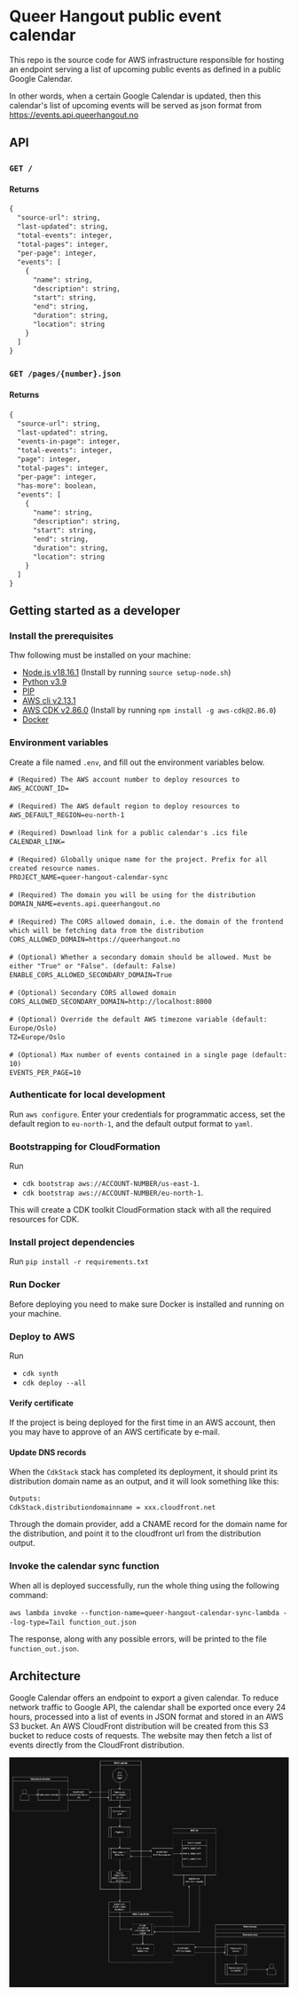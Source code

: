 # Queer Hangout public event calendar

This repo is the source code for AWS infrastructure responsible for hosting an endpoint serving a list of upcoming
public events as defined in a public Google Calendar.

In other words, when a certain Google Calendar is updated, then this calendar's list of upcoming events will be served as json format from
https://events.api.queerhangout.no

## API

### `GET /`

#### Returns

```
{
  "source-url": string,
  "last-updated": string,
  "total-events": integer,
  "total-pages": integer,
  "per-page": integer,
  "events": [
    {
      "name": string,
      "description": string,
      "start": string,
      "end": string,
      "duration": string,
      "location": string
    }
  ]
}
```

### `GET /pages/{number}.json`

#### Returns
```
{
  "source-url": string,
  "last-updated": string,
  "events-in-page": integer,
  "total-events": integer,
  "page": integer,
  "total-pages": integer,
  "per-page": integer,
  "has-more": boolean,
  "events": [
    {
      "name": string,
      "description": string,
      "start": string,
      "end": string,
      "duration": string,
      "location": string
    }
  ]
}
```

## Getting started as a developer

### Install the prerequisites

Thw following must be installed on your machine:
- [Node.js v18.16.1](https://nodejs.org/en/download) (Install by running `source setup-node.sh`)
- [Python v3.9](https://www.python.org/)
- [PIP](https://pypi.org/project/pip/)
- [AWS cli v2.13.1](https://aws.amazon.com/cli/)
- [AWS CDK v2.86.0](https://docs.aws.amazon.com/cdk/v2/guide/getting_started.html) (Install by running
`npm install -g aws-cdk@2.86.0`)
- [Docker](https://www.docker.com/)

### Environment variables

Create a file named `.env`, and fill out the environment variables below.

```
# (Required) The AWS account number to deploy resources to
AWS_ACCOUNT_ID=

# (Required) The AWS default region to deploy resources to
AWS_DEFAULT_REGION=eu-north-1

# (Required) Download link for a public calendar's .ics file
CALENDAR_LINK=

# (Required) Globally unique name for the project. Prefix for all created resource names.
PROJECT_NAME=queer-hangout-calendar-sync

# (Required) The domain you will be using for the distribution
DOMAIN_NAME=events.api.queerhangout.no

# (Required) The CORS allowed domain, i.e. the domain of the frontend which will be fetching data from the distribution
CORS_ALLOWED_DOMAIN=https://queerhangout.no

# (Optional) Whether a secondary domain should be allowed. Must be either "True" or "False". (default: False)
ENABLE_CORS_ALLOWED_SECONDARY_DOMAIN=True

# (Optional) Secondary CORS allowed domain
CORS_ALLOWED_SECONDARY_DOMAIN=http://localhost:8000

# (Optional) Override the default AWS timezone variable (default: Europe/Oslo)
TZ=Europe/Oslo

# (Optional) Max number of events contained in a single page (default: 10)
EVENTS_PER_PAGE=10
```

### Authenticate for local development

Run `aws configure`. Enter your credentials for programmatic access, set the default region to `eu-north-1`, and the
default output format to `yaml`.

### Bootstrapping for CloudFormation

Run
- `cdk bootstrap aws://ACCOUNT-NUMBER/us-east-1`.
- `cdk bootstrap aws://ACCOUNT-NUMBER/eu-north-1`.

This will create a CDK toolkit CloudFormation stack with all the required resources for CDK.

### Install project dependencies

Run `pip install -r requirements.txt`

### Run Docker

Before deploying you need to make sure Docker is installed and running on your machine.

### Deploy to AWS

Run
- `cdk synth`
- `cdk deploy --all`

#### Verify certificate

If the project is being deployed for the first time in an AWS account, then you may have to approve of an AWS
certificate by e-mail.

#### Update DNS records

When the `CdkStack` stack has completed its deployment, it should print its distribution domain name as an output,
and it will look something like this:

````
Outputs:
CdkStack.distributiondomainname = xxx.cloudfront.net
````

Through the domain provider, add a CNAME record for the domain name for the distribution, and point it to the cloudfront
url from the distribution output.

### Invoke the calendar sync function

When all is deployed successfully, run the whole thing using the following command:

`aws lambda invoke --function-name=queer-hangout-calendar-sync-lambda --log-type=Tail function_out.json`

The response, along with any possible errors, will be printed to the file `function_out.json`.

## Architecture

Google Calendar offers an endpoint to export a given calendar. To reduce network traffic to Google API, the calendar shall
be exported once every 24 hours, processed into a list of events in JSON format and stored in an AWS S3 bucket. An AWS
CloudFront distribution will be created from this S3 bucket to reduce costs of requests. The website may then fetch a
list of events directly from the CloudFront distribution.

![Architecture diagram](images/diagram.png)
